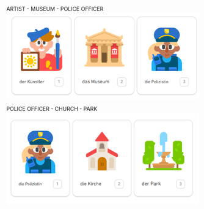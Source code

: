 ARTIST - MUSEUM - POLICE OFFICER 
![flashcards](https://github.com/EO4wellness/T-I-L/blob/main/polyglot/aleman/Castle-2/Images/vocab-castle2-artist-museum-police-officer.png)


POLICE OFFICER - CHURCH - PARK 
![flashcards](https://github.com/EO4wellness/T-I-L/blob/main/polyglot/aleman/Castle-2/Images/vocab-castle2-police-church-park.png)

